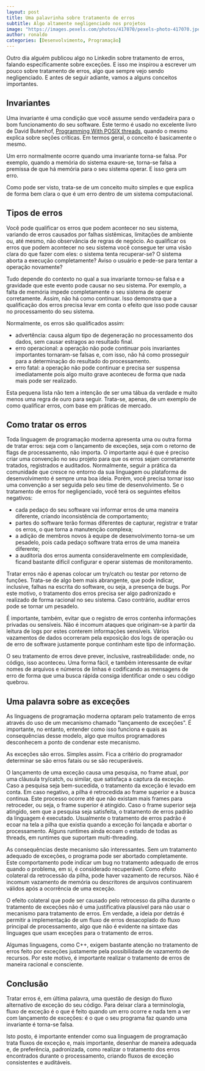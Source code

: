 ```yaml
---
layout: post
title: Uma palavrinha sobre tratamento de erros
subtitle: Algo altamente negligenciado nos projetos
image: "https://images.pexels.com/photos/417070/pexels-photo-417070.jpeg"
author: ronaldo
categories: [Desenvolvimento, Programação]
---
```


Outro dia alguém publicou algo no Linkedin sobre tratamento de erros, falando especificamente sobre exceções. E isso me inspirou a escrever um pouco sobre tratamento de erros, algo que sempre vejo sendo negligenciado. E antes de seguir adiante, vamos a alguns conceitos importantes.

## Invariantes

Uma invariante é uma condição que você assume sendo verdadeira para o bom funcionamento do seu software. Este termo é usado no excelente livro de David Butenhof, [Programming With POSIX threads](https://www.amazon.com.br/gp/search?ie=UTF8&tag=devbrazuca-20&linkCode=ur2&linkId=9e41d1b5a069300b9911a21a0ff3023c&camp=1789&creative=9325&index=books&keywords=Programming%20with%20POSIX%20threads), quando o mesmo explica sobre seções críticas. Em termos geral, o conceito é basicamente o mesmo.

Um erro normalmente ocorre quando uma invariante torna-se falsa. Por exemplo, quando a memória do sistema exaure-se, torna-se falsa a premissa de que há memória para o seu sistema operar. E isso gera um erro.

Como pode ser visto, trata-se de um conceito muito simples e que explica de forma bem clara o que é um erro dentro de um sistema computacional.

## Tipos de erros

Você pode qualificar os erros que podem acontecer no seu sistema, variando de erros causados por falhas sistêmicas, limitações de ambiente ou, até mesmo, não observância de regras de negócio. Ao qualificar os erros que podem acontecer no seu sistema você consegue ter uma visão clara do que fazer com eles: o sistema tenta recuperar-se? O sistema aborta a execução completamente? Aviso o usuário e pede-se para tentar a operação novamente?

Tudo depende do contexto no qual a sua invariante tornou-se falsa e a gravidade que este evento pode causar no seu sistema. Por exemplo, a falta de memória impede completamente o seu sistema de operar corretamente. Assim, não há como continuar. Isso demonstra que a qualificação dos erros precisa levar em conta o efeito que isso pode causar no processamento do seu sistema.

Normalmente, os erros são qualificados assim:

- advertência: causa algum tipo de degeneração no processamento dos dados, sem causar estragos ao resultado final.
- erro operacional: a operação não pode continuar pois invariantes importantes tornaram-se falsas e, com isso, não há como prosseguir para a determinação do resultado do processamento.
- erro fatal: a operação não pode continuar e precisa ser suspensa imediatamente pois algo muito grave aconteceu de forma que nada mais pode ser realizado.

Esta pequena lista não tem a intenção de ser uma tábua da verdade e muito menos uma regra de ouro para seguir. Trata-se, apenas, de um exemplo de como qualificar erros, com base em práticas de mercado.

## Como tratar os erros

Toda linguagem de programação moderna apresenta uma ou outra forma de tratar erros: seja com o lançamento de exceções, seja com o retorno de flags de processamento, não importa. O importante aqui é que é preciso criar uma convenção no seu projeto para que os erros sejam corretamente tratados, registrados e auditados. Normalmente, seguir a prática da comunidade que cresce no entorno da sua linguagem ou plataforma de desenvolvimento é sempre uma boa ideia. Porém, você precisa tornar isso uma convenção a ser seguida pelo seu time de desenvolvimento. Se o tratamento de erros for negligenciado, você terá os seguintes efeitos negativos:

- cada pedaço do seu software vai informar erros de uma maneira diferente, criando inconsistência de comportamento;
- partes do software terâo formas diferentes de capturar, registrar e tratar os erros, o que torna a manutenção complexa;
- a adição de membros novos à equipe de desenvolvimento torna-se um pesadelo, pois cada pedaço software trata erros de uma maneira diferente;
- a auditoria dos erros aumenta consideravelmente em complexidade, ficand bastante difícil configurar e operar sistemas de monitoramento.

Tratar erros não é apenas colocar um try/catch ou testar por retorno de funções. Trata-se de algo bem mais abrangente, que pode indicar, inclusive, falhas na escrita do software, ou seja, a presença de bugs. Por este motivo, o tratamento dos erros precisa ser algo padronizado e realizado de forma racional no seu sistema. Caso contrário, auditar erros pode se tornar um pesadelo.

É importante, também, evitar que o registro de erros contenha informações privadas ou sensíveis. Não é incomum ataques que originam-se à partir da leitura de logs por estes conterem informações sensíveis. Vários vazamentos de dados ocorreram pela exposição dos logs de operação ou de erro de software justamente porque continham este tipo de informação.

O seu tratamento de erros deve prever, inclusive, rastreabilidade: onde, no código, isso aconteceu. Uma forma fácil, e também interessante de evitar nomes de arquivos e números de linhas é codificando as mensagens de erro de forma que uma busca rápida consiga identificar onde o seu código quebrou.

## Uma palavra sobre as exceções

As linguagens de programação moderna optaram pelo tratamento de erros através do uso de um mecanismo chamado "lançamento de exceções". É importante, no entanto, entender como isso funciona e quais as consequências desse modelo, algo que muitos programadores desconhecem a ponto de condenar este mecanismo.

As exceções são erros. Simples assim. Fica a critério do programador determinar se são erros fatais ou se são recuperáveis.

O lançamento de uma exceção causa uma pesquisa, no frame atual, por uma cláusula try/catch, ou similar, que satisfaça a captura da exceção. Caso a pesquisa seja bem-sucedida, o tratamento da exceção é levado em conta. Em caso negativo, a pilha é retrocedida ao frame superior e a busca continua. Este processo ocorre até que não existam mais frames para retroceder, ou seja, o frame superior é atingido. Caso o frame superior seja atingido, sem que a pesquisa seja satisfeita, o tratamento de erros padrão da linguagem é executado. Usualmente o tratamento de erros padrão é ecoar na tela a pilha que existia quando a exceção foi lançada e abortar o processamento. Alguns runtimes ainda ecoam o estado de todas as threads, em runtimes que suportam multi-threading.

As consequências deste mecanismo são interessantes. Sem um tratamento adequado de exceções, o programa pode ser abortado completamente. Este comportamento pode indicar um bug no tratamento adequado de erros quando o problema, em si, é considerado recuperável. Como efeito colateral da retrocessão da pilha, pode haver vazamento de recursos. Não é incomum vazamento de memória ou descritores de arquivos continuarem válidos após a ocorrência de uma exceção.

O efeito colateral que pode ser causado pelo retrocesso da pilha durante o tratamento de exceções não é uma justificativa plausível para não usar o mecanismo para tratamento de erros. Em verdade, a ideia por detrás é permitir a implementação de um fluxo de erros desacoplado do fluxo principal de processamento, algo que não é evidente na sintaxe das linguages que usam exceções para o tratamento de erros.

Algumas linguagens, como C++, exigem bastante atenção no tratamento de erros feito por exceções justamente pela possibilidade de vazamento de recursos. Por este motivo, é importante realizar o tratamento de erros de maneira racional e consciente.

## Conclusão

Tratar erros é, em última palavra, uma questão de design do fluxo alternativo de exceção do seu código. Para deixar clara a terminologia, fluxo de exceção é o que é feito quando um erro ocorre e nada tem a ver com lançamento de exceções: é o que o seu programa faz quando uma invariante é torna-se falsa.

Isto posto, é importante entender como sua linguagem de programação trata fluxos de exceção e, mais importante, desenhar de maneira adequada e, de preferência, padronizada, como realizar o tratamento dos erros encontrados durante o processamento, criando fluxos de exceção consistentes e auditáveis.
